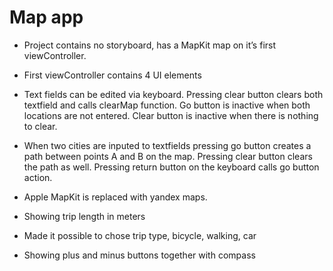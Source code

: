 #  Map app

- Project contains no storyboard, has a MapKit map on it’s first viewController.

- First viewController contains 4 UI elements

- Text fields can be edited via keyboard. Pressing clear button clears both textfield and calls clearMap function. Go button is inactive when both locations are not entered. Clear button is inactive when there is nothing to clear.

- When two cities are inputed to textfields pressing go button creates a path between points A and B on the map. Pressing clear button clears the path as well. Pressing return button on the keyboard calls go button action.

- Apple MapKit is replaced with yandex maps.

- Showing trip length in meters

- Made it possible to chose trip type, bicycle, walking, car

- Showing plus and minus buttons together with compass
